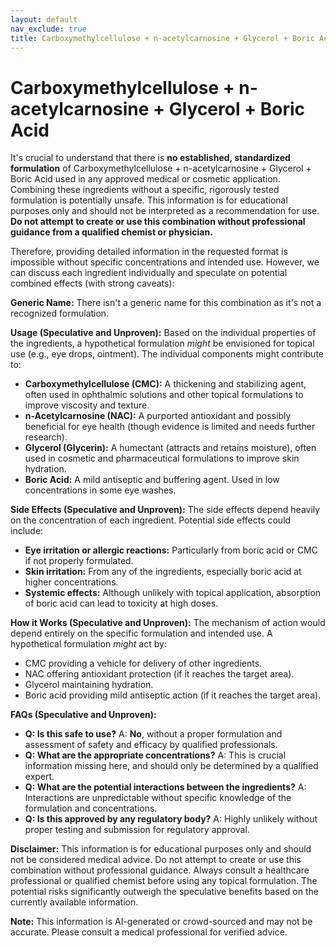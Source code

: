 ```yaml
---
layout: default
nav_exclude: true
title: Carboxymethylcellulose + n-acetylcarnosine + Glycerol + Boric Acid
---
```


# Carboxymethylcellulose + n-acetylcarnosine + Glycerol + Boric Acid

It's crucial to understand that there is **no established, standardized formulation** of Carboxymethylcellulose + n-acetylcarnosine + Glycerol + Boric Acid used in any approved medical or cosmetic application.  Combining these ingredients without a specific, rigorously tested formulation is potentially unsafe.  This information is for educational purposes only and should not be interpreted as a recommendation for use.  **Do not attempt to create or use this combination without professional guidance from a qualified chemist or physician.**

Therefore, providing detailed information in the requested format is impossible without specific concentrations and intended use. However, we can discuss each ingredient individually and speculate on potential combined effects (with strong caveats):

**Generic Name:**  There isn't a generic name for this combination as it's not a recognized formulation.

**Usage (Speculative and Unproven):**  Based on the individual properties of the ingredients, a hypothetical formulation *might* be envisioned for topical use (e.g., eye drops, ointment).  The individual components might contribute to:

* **Carboxymethylcellulose (CMC):** A thickening and stabilizing agent, often used in ophthalmic solutions and other topical formulations to improve viscosity and texture.
* **n-Acetylcarnosine (NAC):**  A purported antioxidant and possibly beneficial for eye health (though evidence is limited and needs further research).
* **Glycerol (Glycerin):** A humectant (attracts and retains moisture), often used in cosmetic and pharmaceutical formulations to improve skin hydration.
* **Boric Acid:**  A mild antiseptic and buffering agent.  Used in low concentrations in some eye washes.


**Side Effects (Speculative and Unproven):** The side effects depend heavily on the concentration of each ingredient. Potential side effects could include:

* **Eye irritation or allergic reactions:** Particularly from boric acid or CMC if not properly formulated.
* **Skin irritation:** From any of the ingredients, especially boric acid at higher concentrations.
* **Systemic effects:** Although unlikely with topical application, absorption of boric acid can lead to toxicity at high doses.


**How it Works (Speculative and Unproven):** The mechanism of action would depend entirely on the specific formulation and intended use.  A hypothetical formulation *might* act by:

* CMC providing a vehicle for delivery of other ingredients.
* NAC offering antioxidant protection (if it reaches the target area).
* Glycerol maintaining hydration.
* Boric acid providing mild antiseptic action (if it reaches the target area).


**FAQs (Speculative and Unproven):**

* **Q: Is this safe to use?** A:  **No**, without a proper formulation and assessment of safety and efficacy by qualified professionals.
* **Q: What are the appropriate concentrations?** A:  This is crucial information missing here, and should only be determined by a qualified expert.
* **Q: What are the potential interactions between the ingredients?** A:  Interactions are unpredictable without specific knowledge of the formulation and concentrations.
* **Q: Is this approved by any regulatory body?** A:  Highly unlikely without proper testing and submission for regulatory approval.



**Disclaimer:**  This information is for educational purposes only and should not be considered medical advice. Do not attempt to create or use this combination without professional guidance. Always consult a healthcare professional or qualified chemist before using any topical formulation.  The potential risks significantly outweigh the speculative benefits based on the currently available information.


**Note:** This information is AI-generated or crowd-sourced and may not be accurate. Please consult a medical professional for verified advice.